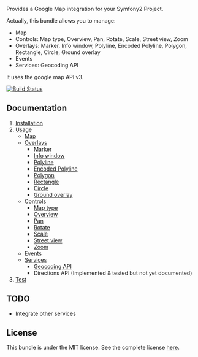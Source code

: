 Provides a Google Map integration for your Symfony2 Project.

Actually, this bundle allows you to manage:

   - Map 
   - Controls: Map type, Overview, Pan, Rotate, Scale, Street view, Zoom 
   - Overlays: Marker, Info window, Polyline, Encoded Polyline, Polygon, Rectangle, Circle, Ground overlay 
   - Events
   - Services: Geocoding API

It uses the google map API v3.

[![Build Status](https://secure.travis-ci.org/egeloen/IvoryGoogleMapBundle.png)](http://travis-ci.org/egeloen/IvoryGoogleMapBundle)

Documentation
-------------

   1. [Installation](http://github.com/egeloen/IvoryGoogleMapBundle/blob/master/Resources/doc/installation.md)
   2. [Usage](http://github.com/egeloen/IvoryGoogleMapBundle/blob/master/Resources/doc/usage.md)
      - [Map](http://github.com/egeloen/IvoryGoogleMapBundle/blob/master/Resources/doc/usage/map.md)
      - [Overlays](http://github.com/egeloen/IvoryGoogleMapBundle/blob/master/Resources/doc/usage/overlays/index.md)
         - [Marker](http://github.com/egeloen/IvoryGoogleMapBundle/blob/master/Resources/doc/usage/overlays/marker.md)
         - [Info window](http://github.com/egeloen/IvoryGoogleMapBundle/blob/master/Resources/doc/usage/overlays/info_window.md)
         - [Polyline](http://github.com/egeloen/IvoryGoogleMapBundle/blob/master/Resources/doc/usage/overlays/polyline.md)
         - [Encoded Polyline](http://github.com/egeloen/IvoryGoogleMapBundle/blob/master/Resources/doc/usage/overlays/encoded_polyline.md)
         - [Polygon](http://github.com/egeloen/IvoryGoogleMapBundle/blob/master/Resources/doc/usage/overlays/polygon.md)
         - [Rectangle](http://github.com/egeloen/IvoryGoogleMapBundle/blob/master/Resources/doc/usage/overlays/rectangle.md)
         - [Circle](http://github.com/egeloen/IvoryGoogleMapBundle/blob/master/Resources/doc/usage/overlays/circle.md)
         - [Ground overlay](http://github.com/egeloen/IvoryGoogleMapBundle/blob/master/Resources/doc/usage/overlays/ground_overlay.md)
      - [Controls](http://github.com/egeloen/IvoryGoogleMapBundle/blob/master/Resources/doc/usage/controls/index.md)
         - [Map type](http://github.com/egeloen/IvoryGoogleMapBundle/blob/master/Resources/doc/usage/controls/map_type.md)
         - [Overview](http://github.com/egeloen/IvoryGoogleMapBundle/blob/master/Resources/doc/usage/controls/overview.md)
         - [Pan](http://github.com/egeloen/IvoryGoogleMapBundle/blob/master/Resources/doc/usage/controls/pan.md)
         - [Rotate](http://github.com/egeloen/IvoryGoogleMapBundle/blob/master/Resources/doc/usage/controls/rotate.md)
         - [Scale](http://github.com/egeloen/IvoryGoogleMapBundle/blob/master/Resources/doc/usage/controls/scale.md)
         - [Street view](http://github.com/egeloen/IvoryGoogleMapBundle/blob/master/Resources/doc/usage/controls/street_view.md)
         - [Zoom](http://github.com/egeloen/IvoryGoogleMapBundle/blob/master/Resources/doc/usage/controls/zoom.md)
      - [Events](http://github.com/egeloen/IvoryGoogleMapBundle/blob/master/Resources/doc/usage/events.md)
      - [Services](http://github.com/egeloen/IvoryGoogleMapBundle/blob/master/Resources/doc/usage/services/index.md)
         - [Geocoding API](http://github.com/egeloen/IvoryGoogleMapBundle/blob/master/Resources/doc/usage/services/geocoding/geocoder.md)
         - Directions API (Implemented & tested but not yet documented)
   3. [Test](http://github.com/egeloen/IvoryGoogleMapBundle/blob/master/Resources/doc/test.md)

TODO
----

   - Integrate other services

License
-------

This bundle is under the MIT license. See the complete license [here](http://github.com/egeloen/IvoryGoogleMapBundle/blob/master/Resources/meta/LICENSE).
